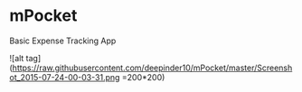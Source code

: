 # mPocket
Basic Expense Tracking App

![alt tag](https://raw.githubusercontent.com/deepinder10/mPocket/master/Screenshot_2015-07-24-00-03-31.png =200*200)
